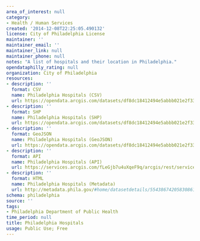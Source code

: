 ```yaml
---
area_of_interest: null
category:
- Health / Human Services
created: '2014-12-08T22:25:05.490132'
license: City of Philadelphia License
maintainer: ''
maintainer_email: ''
maintainer_link: null
maintainer_phone: null
notes: "A list of hospitals and their location in Philadelphia."
opendataphilly_rating: null
organization: City of Philadelphia
resources:
- description: ''
  format: CSV
  name: Philadelphia Hospitals (CSV)
  url: https://opendata.arcgis.com/datasets/df8dc18412494e5abbb021e2f33057b2_0.csv
- description: ''
  format: SHP
  name: Philadelphia Hospitals (SHP)
  url: https://opendata.arcgis.com/datasets/df8dc18412494e5abbb021e2f33057b2_0.zip
- description: ''
  format: GeoJSON
  name: Philadelphia Hospitals (GeoJSON)
  url: https://opendata.arcgis.com/datasets/df8dc18412494e5abbb021e2f33057b2_0.geojson
- description: ''
  format: API
  name: Philadelphia Hospitals (API)
  url: https://services.arcgis.com/fLeGjb7u4uXqeF9q/arcgis/rest/services/Hospitals/FeatureServer/0/query?outFields=*&where=1%3D1
- description: ''
  format: HTML
  name: Philadelphia Hospitals (Metadata)
  url: http://metadata.phila.gov/#home/datasetdetails/5543867420583086178c4f38/representationdetails/55438ac29b989a05172d0d6e/
schema: philadelphia
source: ''
tags:
- Philadelphia Department of Public Health
time_period: null
title: Philadelphia Hospitals
usage: Public Use; Free
---
```

